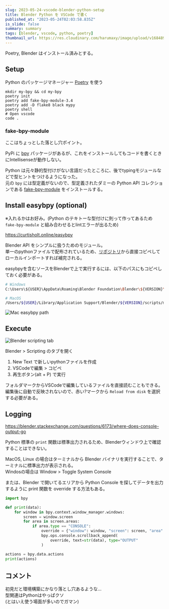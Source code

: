 ```yaml
---
slug: 2023-05-24-vscode-blender-python-setup
title: Blender Python を VSCode で書く
published_at: "2023-05-24T02:03:58.835Z"
is_slide: false
summary: summary
tags: [blender, vscode, python, poetry]
thumbnail_url: https://res.cloudinary.com/harumaxy/image/upload/v1684894083/blender_community_badge_white_cdzlfk.png
---
```


Poetry, Blender はインストール済みとする。

## Setup

Python のパッケージマネージャー [Poetry](https://python-poetry.org/) を使う

```shell
mkdir my-bpy && cd my-bpy
poetry init
poetry add fake-bpy-module-3.4
poetry add -D flake8 black mypy
poetry shell
# Open vscode
code .
```


### fake-bpy-module

ここはちょっとした落とし穴ポイント。

PyPi に [bpy](https://pypi.org/project/bpy/) パッケージがあるが、これをインストールしてもコードを書くときにIntellisenseが動作しない。

Python は元々静的型付けがない言語だったところに、後でtypingモジュールなどで型ヒントをつけるようになった。<br>
元の `bpy` には型定義がないので、型定義されたダミーの Python API コレクションである [fake-bpy-module](https://github.com/nutti/fake-bpy-module) をインストールする。

## Install easybpy (optional)

※入れるかはお好み。(Python のテキトーな型付けに則って作ってあるため `fake-bpy-module` と組み合わせるとlintエラーが出るため)

https://curtisholt.online/easybpy

Blender API をシンプルに扱うためのモジュール。<br>
単一のpythonファイルで配布されているため、[リポジトリ](https://github.com/curtisjamesholt/EasyBPY)から直接コピペしてローカルインポートすれば補完される。





easybpyを含むソースをBlenderで上で実行するには、以下のパスにもコピペしておく必要がある。<br>


```sh
# Windows
C:\Users\${USER}\AppData\Roaming\Blender Foundation\Blender\${VERSION}\scripts\modules

# MacOS
/Users/${USER}/Library/Application Support/Blender/${VERSION}/scripts/modules
```

![Mac easybpy path](https://res.cloudinary.com/harumaxy/image/upload/v1684897182/%E3%82%B9%E3%82%AF%E3%83%AA%E3%83%BC%E3%83%B3%E3%82%B7%E3%83%A7%E3%83%83%E3%83%88_2023-05-24_11.58.15_kuyego.png)


## Execute

![Blender scripting tab](https://res.cloudinary.com/harumaxy/image/upload/v1684899026/%E3%82%B9%E3%82%AF%E3%83%AA%E3%83%BC%E3%83%B3%E3%82%B7%E3%83%A7%E3%83%83%E3%83%88_2023-05-24_12.20.54_t1c02n.png)

Blender > Scripting のタブを開く

1. New Text で新しいpythonファイルを作成
2. VSCodeで編集 > コピペ
3. 再生ボタン(alt + P) で実行

フォルダマークからVSCodeで編集しているファイルを直接読むこともできる。<br>
編集後に自動で反映されないので、赤い?マークから `Reload from disk` を選択する必要がある。


## Logging

https://blender.stackexchange.com/questions/6173/where-does-console-output-go

Python 標準の `print` 関数は標準出力されるため、Blenderウィンドウ上で確認することはできない。

MacOS, Linux の場合はターミナルから Blender バイナリを実行することで、ターミナルに標準出力が表示される。<br>
Windosの場合は Window > Toggle System Console

または、Blender で開いてるエリアから Python Console を探してデータを出力するように print 関数を override する方法もある。

```py
import bpy

def print(data):
    for window in bpy.context.window_manager.windows:
        screen = window.screen
        for area in screen.areas:
            if area.type == "CONSOLE":
                override = {"window": window, "screen": screen, "area": area}
                bpy.ops.console.scrollback_append(
                    override, text=str(data), type="OUTPUT"
                )

actions = bpy.data.actions
print(actions)
```


## コメント

初見だと環境構築にかなり落とし穴あるような...<br>
型関連はPythonはやっぱクソ<br>
(とはいえ使う場面が多いのでガマン)